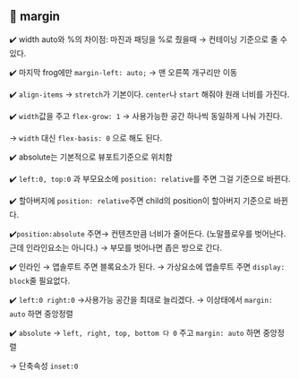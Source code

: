 ## 📌 margin

 ✔️ width auto와 %의 차이점: 마진과 패딩을 %로 줬을때 → 컨테이닝 기준으로 줄 수 있다.

✔️ 마지막 frog에만 `margin-left: auto;` → 맨 오른쪽 개구리만 이동

✔️ `align-items` → `stretch`가 기본이다. `center`나 `start` 해줘야 원래 너비를 가진다.

✔️ `width`값을 주고  `flex-grow: 1` → 사용가능한 공간 하나씩 동일하게 나눠 가진다.

→ `width` 대신 `flex-basis: 0` 으로 해도 된다.

✔️ absolute는 기본적으로 뷰포트기준으로 위치함

✔️ `left:0, top:0` 과 부모요소에 `position: relative`를 주면 그걸 기준으로 바뀐다.

✔️ 할아버지에 `position: relative`주면 child의 position이 할아버지 기준으로 바뀐다.

✔️`position:absolute` 주면→ 컨텐츠만큼 너비가 줄어든다. (노말플로우를 벗어난다. 근데 인라인요소는 아니다.) → 부모를 벗어나면 좁은 방으로 간다.

✔️ 인라인 → 앱솔루트 주면 블록요소가 된다. → 가상요소에 앱솔루트 주면 `display: block`줄 필요없다.

✔️ `left:0 right:0` →사용가능 공간을 최대로 늘리겠다. → 이상태에서 `margin: auto` 하면 중앙정렬

✔️ `absolute` → `left, right, top, bottom 다 0` 주고 `margin: auto` 하면 중앙정렬

→ 단축속성 `inset:0`
